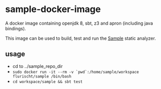 # sample-docker-image 
A docker image containing openjdk 8, sbt, z3 and apron (including java bindings). 

This image can be used to build, test and run the [Sample](http://www.pm.inf.ethz.ch/research/sample.html) static analyzer.

## usage
 - cd to ../sample_repo_dir
 - ```sudo docker run -it --rm -v `pwd`:/home/sample/workspace flurischt/sample /bin/bash```
 - `cd workspace/sample && sbt test`
